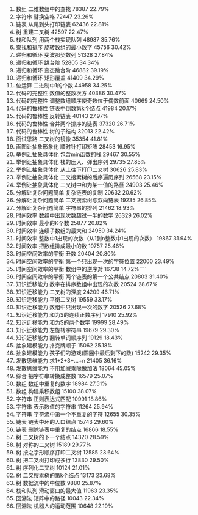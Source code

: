 1.    数组    二维数组中的查找    78387    22.79%
2.    字符串    替换空格    72447    23.26%
3.    链表    从尾到头打印链表    62436    22.81%
4.    树    重建二叉树    42597    22.47%
5.    栈和队列    用两个栈实现队列    48987    35.76%
6.    查找和排序    旋转数组的最小数字    45756    30.42%
7.    递归和循环    斐波那契数列    51328    27.84%
8.    递归和循环    跳台阶    52805    34.34%
9.    递归和循环    变态跳台阶    46882    39.19%
10.    递归和循环    矩形覆盖    41409    34.29%
11.    位运算    二进制中1的个数    44958    34.25%
12.    代码的完整性    数值的整数次方    40386    30.47%
13.    代码的完整性    调整数组顺序使奇数位于偶数前面    40669    24.50%
14.    代码的鲁棒性    链表中倒数第k个结点    41984    20.17%
15.    代码的鲁棒性    反转链表    40143    27.97%
16.    代码的鲁棒性    合并两个排序的链表    37320    26.71%
17.    代码的鲁棒性    树的子结构    32013    22.42%
18.    面试思路    二叉树的镜像    35354    41.81%
19.    画图让抽象形象化    顺时针打印矩阵    28453    16.95%
20.    举例让抽象具体化    包含min函数的栈    29467    30.55%
21.    举例让抽象具体化    栈的压入、弹出序列    29735    27.85%
22.    举例让抽象具体化    从上往下打印二叉树    30626    25.83%
23.    举例让抽象具体化    二叉搜索树的后序遍历序列    26568    23.15%
24.    举例让抽象具体化    二叉树中和为某一值的路径    24903    25.46%
25.    分解让复杂问题简单    复杂链表的复制    20632    20.62%
26.    分解让复杂问题简单    二叉搜索树与双向链表    19235    26.85%
27.    分解让复杂问题简单    字符串的排列    21462    18.93%
28.    时间效率    数组中出现次数超过一半的数字    26329    26.02%
29.    时间效率    最小的K个数    25877    20.82%
30.    时间效率    连续子数组的最大和    24959    34.24%
31.    时间效率    整数中1出现的次数（从1到n整数中1出现的次数）    19867    31.94%
32.    时间效率    把数组排成最小的数    19757    25.46%
33.    时间空间效率的平衡    丑数    20404    20.80%
34.    时间空间效率的平衡    第一个只出现一次的字符位置    22000    23.49%
35.    时间空间效率的平衡    数组中的逆序对    16738    14.72%````
36.    时间空间效率的平衡    两个链表的第一个公共结点    20803    31.40%
37.    知识迁移能力    数字在排序数组中出现的次数    20524    28.67%
38.    知识迁移能力    二叉树的深度    24209    46.71%
39.    知识迁移能力    平衡二叉树    19559    33.17%
40.    知识迁移能力    数组中只出现一次的数字    20526    27.68%
41.    知识迁移能力    和为S的连续正数序列    17910    25.92%
42.    知识迁移能力    和为S的两个数字    19999    28.49%
43.    知识迁移能力    左旋转字符串    19679    29.30%
44.    知识迁移能力    翻转单词顺序列    19129    18.43%
45.    抽象建模能力    扑克牌顺子    15062    25.18%
46.    抽象建模能力    孩子们的游戏(圆圈中最后剩下的数)    15242    29.35%
47.    发散思维能力    求1+2+3+...+n    21405    36.16%
48.    发散思维能力    不用加减乘除做加法    18064    45.05%
49.    综合    把字符串转换成整数    16579    25.07%
50.    数组    数组中重复的数字    18984    27.51%
51.    数组    构建乘积数组    15100    38.07%
52.    字符串    正则表达式匹配    10991    18.86%
53.    字符串    表示数值的字符串    11264    25.94%
54.    字符串    字符流中第一个不重复的字符    12655    30.35%
55.    链表    链表中环的入口结点    15743    29.60%
56.    链表    删除链表中重复的结点    16866    18.55%
57.    树    二叉树的下一个结点    14320    28.59%
58.    树    对称的二叉树    15189    29.77%
59.    树    按之字形顺序打印二叉树    12585    23.64%
60.    树    把二叉树打印成多行    13830    29.50%
61.    树    序列化二叉树    10124    21.01%
62.    树    二叉搜索树的第k个结点    13173    23.68%
63.    树    数据流中的中位数    9880    25.87%
64.    栈和队列    滑动窗口的最大值    11963    23.35%
65.    回溯法    矩阵中的路径    10043    22.34%
66.    回溯法    机器人的运动范围    10648    22.19%